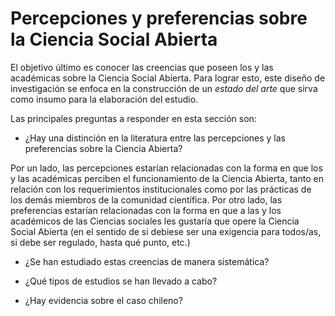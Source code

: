# Percepciones y preferencias sobre la Ciencia Social Abierta

El objetivo último es conocer las creencias que poseen los y las académicas sobre la Ciencia Social Abierta. Para lograr esto, este diseño de investigación se enfoca en la construcción de un *estado del arte* que sirva como insumo para la elaboración del estudio. 

Las principales preguntas a responder en esta sección son:

- ¿Hay una distinción en la literatura entre las percepciones y las preferencias sobre la Ciencia Abierta?

Por un lado, las percepciones estarían relacionadas con la forma en que los y las académicas perciben el funcionamiento de la Ciencia Abierta, tanto en relación con los requerimientos institucionales como por las prácticas de los demás miembros de la comunidad científica. Por otro lado, las preferencias estarían relacionadas con la forma en que a las y los académicos de las Ciencias sociales les gustaría que opere la Ciencia Social Abierta (en el sentido de si debiese ser una exigencia para todos/as, si debe ser regulado, hasta qué punto, etc.)

- ¿Se han estudiado estas creencias de manera sistemática?

- ¿Qué tipos de estudios se han llevado a cabo?

- ¿Hay evidencia sobre el caso chileno?
